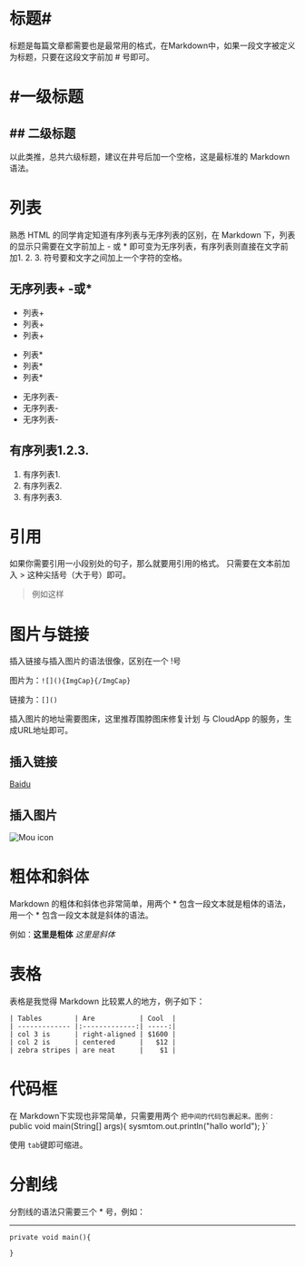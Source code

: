 # 标题#
标题是每篇文章都需要也是最常用的格式，在Markdown中，如果一段文字被定义为标题，只要在这段文字前加 # 号即可。
# #一级标题
## ## 二级标题

以此类推，总共六级标题，建议在井号后加一个空格，这是最标准的 Markdown 语法。

# 列表
熟悉 HTML 的同学肯定知道有序列表与无序列表的区别，在 Markdown 下，列表的显示只需要在文字前加上 - 或 * 即可变为无序列表，有序列表则直接在文字前加1. 2. 3. 符号要和文字之间加上一个字符的空格。
## 无序列表+ -或*
+ 列表+
+ 列表+
+ 列表+

* 列表*
* 列表*
* 列表*

- 无序列表-
- 无序列表-
- 无序列表-

## 有序列表1.2.3.
1. 有序列表1.
2. 有序列表2.
3. 有序列表3.

# 引用
如果你需要引用一小段别处的句子，那么就要用引用的格式。 
只需要在文本前加入 > 这种尖括号（大于号）即可。
> 例如这样

# 图片与链接
插入链接与插入图片的语法很像，区别在一个 !号

图片为：`![](){ImgCap}{/ImgCap}`

链接为：`[]()`

插入图片的地址需要图床，这里推荐围脖图床修复计划 与 CloudApp 的服务，生成URL地址即可。
## 插入链接
[Baidu](www.baidu.com)
## 插入图片
![Mou icon](http://mouapp.com/Mou_128.png)

# 粗体和斜体
Markdown 的粗体和斜体也非常简单，用两个 * 包含一段文本就是粗体的语法，用一个 * 包含一段文本就是斜体的语法。

例如：**这里是粗体** *这里是斜体*

# 表格
表格是我觉得 Markdown 比较累人的地方，例子如下：
```
| Tables        | Are           | Cool  |
| ------------- |:-------------:| -----:|
| col 3 is      | right-aligned | $1600 |
| col 2 is      | centered      |   $12 |
| zebra stripes | are neat      |    $1 |
```

# 代码框
在 Markdown下实现也非常简单，只需要用两个 ` 把中间的代码包裹起来。图例：
`public void main(String[] args){           sysmtom.out.println("hallo world"); }`

使用 `tab`键即可缩进。

# 分割线
分割线的语法只需要三个 * 号，例如：

***

```
private void main(){
    
}
```
